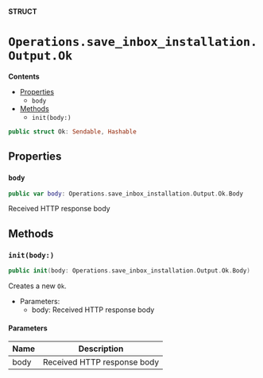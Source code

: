**STRUCT**

# `Operations.save_inbox_installation.Output.Ok`

**Contents**

- [Properties](#properties)
  - `body`
- [Methods](#methods)
  - `init(body:)`

```swift
public struct Ok: Sendable, Hashable
```

## Properties
### `body`

```swift
public var body: Operations.save_inbox_installation.Output.Ok.Body
```

Received HTTP response body

## Methods
### `init(body:)`

```swift
public init(body: Operations.save_inbox_installation.Output.Ok.Body)
```

Creates a new `Ok`.

- Parameters:
  - body: Received HTTP response body

#### Parameters

| Name | Description |
| ---- | ----------- |
| body | Received HTTP response body |